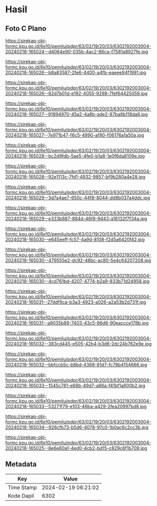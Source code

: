 # Hasil

## Foto C Plano

https://sirekap-obj-formc.kpu.go.id/6e10/pemilu/pdpr/63/02/19/20/03/6302192003004-20240218-165024--d4064e90-035b-4ac2-86ca-f7581a8927fe.jpg

https://sirekap-obj-formc.kpu.go.id/6e10/pemilu/pdpr/63/02/19/20/03/6302192003004-20240218-165026--b8a83587-2fe6-4400-a4fb-eaeee94f1991.jpg

https://sirekap-obj-formc.kpu.go.id/6e10/pemilu/pdpr/63/02/19/20/03/6302192003004-20240218-165026--82d7b01d-e192-4055-9298-7fef64425059.jpg

https://sirekap-obj-formc.kpu.go.id/6e10/pemilu/pdpr/63/02/19/20/03/6302192003004-20240218-165027--91894970-45a2-4a8b-ade2-87ba6b118da6.jpg

https://sirekap-obj-formc.kpu.go.id/6e10/pemilu/pdpr/63/02/19/20/03/6302192003004-20240218-165027--7e971b47-f6c5-4990-af80-f06176a1a50a.jpg

https://sirekap-obj-formc.kpu.go.id/6e10/pemilu/pdpr/63/02/19/20/03/6302192003004-20240218-165028--bc2d9fdb-5ae5-4fe0-b1a8-1e0f6da8109e.jpg

https://sirekap-obj-formc.kpu.go.id/6e10/pemilu/pdpr/63/02/19/20/03/6302192003004-20240218-165028--92e1113c-7fd1-4932-9857-bf9b280a4e28.jpg

https://sirekap-obj-formc.kpu.go.id/6e10/pemilu/pdpr/63/02/19/20/03/6302192003004-20240218-165029--3d7a4ae7-650c-44f8-8044-dd8b037a4ddc.jpg

https://sirekap-obj-formc.kpu.go.id/6e10/pemilu/pdpr/63/02/19/20/03/6302192003004-20240218-165029--e333b887-884d-46f8-9443-a16132f7f34a.jpg

https://sirekap-obj-formc.kpu.go.id/6e10/pemilu/pdpr/63/02/19/20/03/6302192003004-20240218-165030--e645eeff-fc57-4a9d-8108-f2d5a6420f42.jpg

https://sirekap-obj-formc.kpu.go.id/6e10/pemilu/pdpr/63/02/19/20/03/6302192003004-20240218-165030--479555e2-dc92-48bc-ac80-5e4c64207208.jpg

https://sirekap-obj-formc.kpu.go.id/6e10/pemilu/pdpr/63/02/19/20/03/6302192003004-20240218-165030--4cd761bd-4207-4774-b2a9-833b71d24958.jpg

https://sirekap-obj-formc.kpu.go.id/6e10/pemilu/pdpr/63/02/19/20/03/6302192003004-20240218-165031--27ddf9ca-b3a3-4923-a026-a2a53b2d731f.jpg

https://sirekap-obj-formc.kpu.go.id/6e10/pemilu/pdpr/63/02/19/20/03/6302192003004-20240218-165031--a9035b89-7403-43c5-86d6-90eaccce178b.jpg

https://sirekap-obj-formc.kpu.go.id/6e10/pemilu/pdpr/63/02/19/20/03/6302192003004-20240218-165032--383cd445-e505-42b4-b3d6-2dc24b762e9e.jpg

https://sirekap-obj-formc.kpu.go.id/6e10/pemilu/pdpr/63/02/19/20/03/6302192003004-20240218-165032--bbfccb5c-b8bd-4368-81d7-fc78b4154666.jpg

https://sirekap-obj-formc.kpu.go.id/6e10/pemilu/pdpr/63/02/19/20/03/6302192003004-20240218-165033--1545c781-e68b-49d7-a66a-f41bf1a600b2.jpg

https://sirekap-obj-formc.kpu.go.id/6e10/pemilu/pdpr/63/02/19/20/03/6302192003004-20240218-165033--53271f79-e103-46ba-a429-2fea20997bd8.jpg

https://sirekap-obj-formc.kpu.go.id/6e10/pemilu/pdpr/63/02/19/20/03/6302192003004-20240218-165034--926cfb73-b5d6-4078-97c0-1b0ac6c2cc3b.jpg

https://sirekap-obj-formc.kpu.go.id/6e10/pemilu/pdpr/63/02/19/20/03/6302192003004-20240218-165025--8e6e60a1-4ed0-4cb2-bd15-c829c6f1b709.jpg


## Metadata

| Key        | Value               |
| ---------- | ------------------- |
| Time Stamp | 2024-02-19 06:21:02 |
| Kode Dapil | 6302                |



